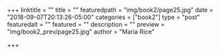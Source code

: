 +++
linktitle = ""
title = ""
featuredpath = "img/book2/page25.jpg"
date = "2018-09-07T20:13:26-05:00"
categories = ["book2"]
type = "post"
featuredalt = ""
featured = ""
description = ""
preview = "img/book2_prev/page25.jpg"
author = "Maria Rice"

+++



